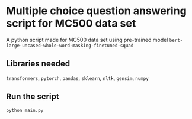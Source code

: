 # Multiple choice question answering script for MC500 data set
A python script made for MC500 data set using pre-trained model `bert-large-uncased-whole-word-masking-finetuned-squad`

## Libraries needed
`transformers`, `pytorch`, `pandas`, `sklearn`, `nltk`, `gensim`, `numpy`

## Run the script
```
python main.py
```